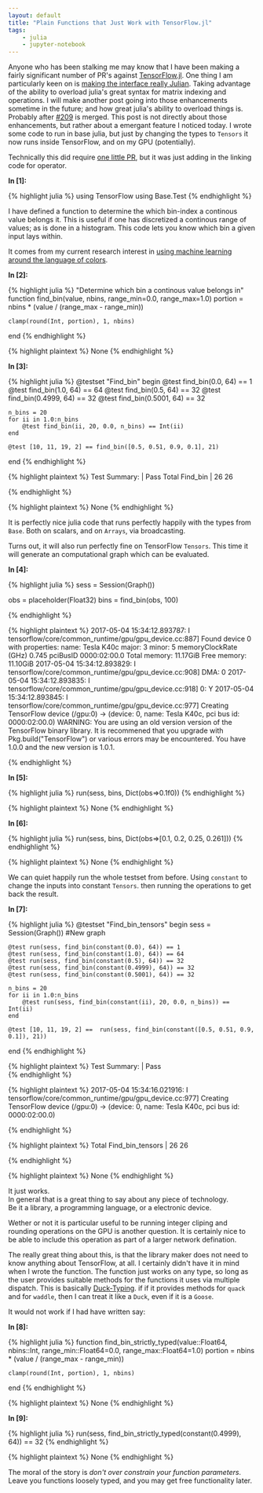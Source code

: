 ```yaml
---
layout: default
title: "Plain Functions that Just Work with TensorFlow.jl"
tags:
    - julia
    - jupyter-notebook
---
```

Anyone who has been stalking me may know that I have been making a fairly significant number of PR's against [TensorFlow.jl](https://github.com/malmaud/TensorFlow.jl).
One thing I am particularly keen on is [making the interface really Julian](https://github.com/malmaud/TensorFlow.jl/projects/2). Taking advantage of the ability to overload julia's great syntax for matrix indexing and operations.
I will make another post going into those enhancements sometime in the future; and how great julia's ability to overload things is. Probably after [#209](https://github.com/malmaud/TensorFlow.jl/pull/209) is merged.
This post is not directly about those enhancements, but rather about a emergant feature I noticed today.
I wrote some code to run in base julia, but just by changing the types to `Tensors` it now runs inside TensorFlow, and on my GPU (potentially).
<!--more-->




Technically this did require [one little PR](https://github.com/malmaud/TensorFlow.jl/pull/213), but it was just adding in the linking code for operator.

**In [1]:**

{% highlight julia %}
using TensorFlow
using Base.Test
{% endhighlight %}

I have defined a function to determine the which bin-index a continous value belongs it.
This is useful if one has discretized a continous range of values; as is done in a histogram.
This code lets you know which bin a given input lays within.

It comes from my current research interest in [using machine learning around the language of colors](https://github.com/oxinabox/ColoringNames.jl/).


**In [2]:**

{% highlight julia %}
"Determine which bin a continous value belongs in"
function find_bin(value, nbins, range_min=0.0, range_max=1.0)
    portion = nbins * (value / (range_max - range_min))

    clamp(round(Int, portion), 1, nbins)
end
{% endhighlight %}

{% highlight plaintext %}
None
{% endhighlight %}

**In [3]:**

{% highlight julia %}
@testset "Find_bin" begin
    @test find_bin(0.0, 64) == 1
    @test find_bin(1.0, 64) == 64
    @test find_bin(0.5, 64) == 32
    @test find_bin(0.4999, 64) == 32
    @test find_bin(0.5001, 64) == 32

    n_bins = 20
    for ii in 1.0:n_bins
        @test find_bin(ii, 20, 0.0, n_bins) == Int(ii)
    end
    
    @test [10, 11, 19, 2] == find_bin([0.5, 0.51, 0.9, 0.1], 21)
end
{% endhighlight %}

{% highlight plaintext %}
Test Summary: | Pass  Total
  Find_bin    |   26     26

{% endhighlight %}

{% highlight plaintext %}
None
{% endhighlight %}

It is perfectly nice julia code that runs perfectly happily with the types from `Base`.
Both on scalars, and on `Arrays`, via broadcasting.

Turns out, it will also run perfectly fine on TensorFlow `Tensors`.
This time it will generate an computational graph which can be evaluated.

**In [4]:**

{% highlight julia %}
sess = Session(Graph())

obs = placeholder(Float32)
bins = find_bin(obs, 100)


{% endhighlight %}

{% highlight plaintext %}
2017-05-04 15:34:12.893787: I tensorflow/core/common_runtime/gpu/gpu_device.cc:887] Found device 0 with properties: 
name: Tesla K40c
major: 3 minor: 5 memoryClockRate (GHz) 0.745
pciBusID 0000:02:00.0
Total memory: 11.17GiB
Free memory: 11.10GiB
2017-05-04 15:34:12.893829: I tensorflow/core/common_runtime/gpu/gpu_device.cc:908] DMA: 0 
2017-05-04 15:34:12.893835: I tensorflow/core/common_runtime/gpu/gpu_device.cc:918] 0:   Y 
2017-05-04 15:34:12.893845: I tensorflow/core/common_runtime/gpu/gpu_device.cc:977] Creating TensorFlow device (/gpu:0) -> (device: 0, name: Tesla K40c, pci bus id: 0000:02:00.0)
WARNING: You are using an old version version of the TensorFlow binary library. It is recommened that you upgrade with Pkg.build("TensorFlow") or various
            errors may be encountered.
 You have 1.0.0 and the new version is 1.0.1.

{% endhighlight %}

**In [5]:**

{% highlight julia %}
run(sess, bins, Dict(obs=>0.1f0))
{% endhighlight %}

{% highlight plaintext %}
None
{% endhighlight %}

**In [6]:**

{% highlight julia %}
run(sess, bins, Dict(obs=>[0.1, 0.2, 0.25, 0.261]))
{% endhighlight %}

{% highlight plaintext %}
None
{% endhighlight %}

We can quiet happily run the whole testset from before.
Using `constant` to change the inputs into constant `Tensors`.
then running the operations to get back the result.

**In [7]:**

{% highlight julia %}
@testset "Find_bin_tensors" begin
    sess = Session(Graph()) #New graph
    
    
    @test run(sess, find_bin(constant(0.0), 64)) == 1
    @test run(sess, find_bin(constant(1.0), 64)) == 64
    @test run(sess, find_bin(constant(0.5), 64)) == 32
    @test run(sess, find_bin(constant(0.4999), 64)) == 32
    @test run(sess, find_bin(constant(0.5001), 64)) == 32

    n_bins = 20
    for ii in 1.0:n_bins
        @test run(sess, find_bin(constant(ii), 20, 0.0, n_bins)) == Int(ii)
    end
    
    @test [10, 11, 19, 2] ==  run(sess, find_bin(constant([0.5, 0.51, 0.9, 0.1]), 21))
end
{% endhighlight %}

{% highlight plaintext %}
Test Summary:    | Pass  
{% endhighlight %}

{% highlight plaintext %}
2017-05-04 15:34:16.021916: I tensorflow/core/common_runtime/gpu/gpu_device.cc:977] Creating TensorFlow device (/gpu:0) -> (device: 0, name: Tesla K40c, pci bus id: 0000:02:00.0)

{% endhighlight %}

{% highlight plaintext %}
Total
  Find_bin_tensors |   26     26

{% endhighlight %}

{% highlight plaintext %}
None
{% endhighlight %}

It just works.  
In general that is a great thing to say about any piece of technology.  
Be it a library, a programming language, or a electronic device.

Wether or not it is particular useful to be running integer cliping and rounding operations on the GPU is another question.
It is certainly nice to be able to include this operation as part of a larger network defination.


The really great thing about this, is that the library maker does not need to know anything about TensorFlow, at all.
I certainly didn't have it in mind when I wrote the function.
The function just works on any type, so long as the user provides suitable methods for the functions it uses via multiple dispatch.
This is basically [Duck-Typing](https://en.wikipedia.org/wiki/Duck_typing).
if if it provides methods for `quack` and for `waddle`,
then I can treat it like a `Duck`, even if it is a `Goose`.

It would not work if I had have written say:


**In [8]:**

{% highlight julia %}
function find_bin_strictly_typed(value::Float64, nbins::Int, range_min::Float64=0.0, range_max::Float64=1.0)
    portion = nbins * (value / (range_max - range_min))

    clamp(round(Int, portion), 1, nbins)
end
{% endhighlight %}

{% highlight plaintext %}
None
{% endhighlight %}

**In [9]:**

{% highlight julia %}
run(sess, find_bin_strictly_typed(constant(0.4999), 64)) == 32
{% endhighlight %}

{% highlight plaintext %}
None
{% endhighlight %}

The moral of the story is *don't over constrain your function parameters*.  
Leave you functions loosely typed, and you may get free functionality later.
